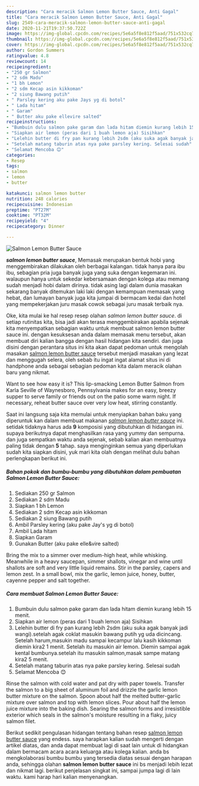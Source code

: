 ```yaml
---
description: "Cara meracik Salmon Lemon Butter Sauce, Anti Gagal"
title: "Cara meracik Salmon Lemon Butter Sauce, Anti Gagal"
slug: 2549-cara-meracik-salmon-lemon-butter-sauce-anti-gagal
date: 2020-11-21T19:37:50.722Z
image: https://img-global.cpcdn.com/recipes/5e6a5f8e812f5aad/751x532cq70/salmon-lemon-butter-sauce-foto-resep-utama.jpg
thumbnail: https://img-global.cpcdn.com/recipes/5e6a5f8e812f5aad/751x532cq70/salmon-lemon-butter-sauce-foto-resep-utama.jpg
cover: https://img-global.cpcdn.com/recipes/5e6a5f8e812f5aad/751x532cq70/salmon-lemon-butter-sauce-foto-resep-utama.jpg
author: Gordon Summers
ratingvalue: 4.8
reviewcount: 14
recipeingredient:
- "250 gr Salmon"
- "2 sdm Madu"
- "1 bh Lemon"
- "2 sdm Kecap asin kikkoman"
- "2 siung Bawang putih"
- " Parsley kering aku pake Jays yg di botol"
- " Lada hitam"
- " Garam"
- " Butter aku pake ellevire salted"
recipeinstructions:
- "Bumbuin dulu salmon pake garam dan lada hitam diemin kurang lebih 15 menit."
- "Siapkan air lemon (peras dari 1 buah lemon aja) Sisihkan"
- "Lelehin butter di fry pan kurang lebih 2sdm (aku suka agak banyak jadi wangi).setelah agak coklat masukin bawang putih yg uda dicincang. Setelah harum,masukin madu sampai kecampur lalu kasih kikkoman diemin kira2 1 menit. Setelah itu masukin air lemon. Diemin sampai agak kental bumbunya.setelah itu masukin salmon,masak sampe matang kira2 5 menit."
- "Setelah matang taburin atas nya pake parsley kering. Selesai sudah"
- "Selamat Mencoba 😊"
categories:
- Resep
tags:
- salmon
- lemon
- butter

katakunci: salmon lemon butter 
nutrition: 248 calories
recipecuisine: Indonesian
preptime: "PT27M"
cooktime: "PT32M"
recipeyield: "4"
recipecategory: Dinner

---
```



![Salmon Lemon Butter Sauce](https://img-global.cpcdn.com/recipes/5e6a5f8e812f5aad/751x532cq70/salmon-lemon-butter-sauce-foto-resep-utama.jpg)

<b><i>salmon lemon butter sauce</i></b>, Memasak merupakan bentuk hobi yang menggembirakan dilakukan oleh berbagai kalangan. tidak hanya para ibu ibu, sebagian pria juga banyak juga yang suka dengan kegemaran ini. walaupun hanya untuk sekedar kebersamaan dengan kolega atau memang sudah menjadi hobi dalam dirinya. tidak asing lagi dalam dunia masakan sekarang banyak ditemukan laki laki dengan kemampuan memasak yang hebat, dan lumayan banyak juga kita jumpai di bermacam kedai dan hotel yang mempekerjakan juru masak cowok sebagai juru masak terbaik nya.

Oke, kita mulai ke hal resep resep olahan <i>salmon lemon butter sauce</i>. di setiap rutinitas kita, bisa jadi akan terasa menggembirakan apabila sejenak kita menyempatkan sebagian waktu untuk membuat salmon lemon butter sauce ini. dengan kesuksesan anda dalam memasak menu tersebut, akan membuat diri kalian bangga dengan hasil hidangan kita sendiri. dan juga disini dengan perantara situs ini kita akan dapat pedoman untuk mengolah masakan <u>salmon lemon butter sauce</u> tersebut menjadi masakan yang lezat dan menggugah selera, oleh sebab itu ingat ingat alamat situs ini di handphone anda sebagai sebagian pedoman kita dalam meracik olahan baru yang nikmat.

Want to see how easy it is? This lip-smacking Lemon Butter Salmon from Karla Seville of Waynesboro, Pennsylvania makes for an easy, breezy supper to serve family or friends out on the patio some warm night. If necessary, reheat butter sauce over very low heat, stirring constantly.


Saat ini langsung saja kita memulai untuk menyiapkan bahan baku yang diperuntuk kan dalam membuat makanan <u><i>salmon lemon butter sauce</i></u> ini. setidak tidaknya harus ada <b>9</b> komposisi yang dibutuhkan di hidangan ini. supaya berikutnya dapat menghasilkan rasa yang yummy dan sempurna. dan juga sempatkan waktu anda sejenak, sebab kalian akan membuatnya paling tidak dengan <b>5</b> tahap. saya menginginkan semua yang diperlukan sudah kita siapkan disini, yuk mari kita olah dengan melihat dulu bahan perlengkapan berikut ini.

<!--inarticleads1-->

##### Bahan pokok dan bumbu-bumbu yang dibutuhkan dalam pembuatan Salmon Lemon Butter Sauce:

1. Sediakan 250 gr Salmon
1. Sediakan 2 sdm Madu
1. Siapkan 1 bh Lemon
1. Sediakan 2 sdm Kecap asin kikkoman
1. Sediakan 2 siung Bawang putih
1. Ambil  Parsley kering (aku pake Jay&#39;s yg di botol)
1. Ambil  Lada hitam
1. Siapkan  Garam
1. Gunakan  Butter (aku pake elle&amp;vire salted)


Bring the mix to a simmer over medium-high heat, while whisking. Meanwhile in a heavy saucepan, simmer shallots, vinegar and wine until shallots are soft and very little liquid remains. Stir in the parsley, capers and lemon zest. In a small bowl, mix the garlic, lemon juice, honey, butter, cayenne pepper and salt together. 

<!--inarticleads2-->

##### Cara membuat Salmon Lemon Butter Sauce:

1. Bumbuin dulu salmon pake garam dan lada hitam diemin kurang lebih 15 menit.
1. Siapkan air lemon (peras dari 1 buah lemon aja) Sisihkan
1. Lelehin butter di fry pan kurang lebih 2sdm (aku suka agak banyak jadi wangi).setelah agak coklat masukin bawang putih yg uda dicincang. Setelah harum,masukin madu sampai kecampur lalu kasih kikkoman diemin kira2 1 menit. Setelah itu masukin air lemon. Diemin sampai agak kental bumbunya.setelah itu masukin salmon,masak sampe matang kira2 5 menit.
1. Setelah matang taburin atas nya pake parsley kering. Selesai sudah
1. Selamat Mencoba 😊


Rinse the salmon with cold water and pat dry with paper towels. Transfer the salmon to a big sheet of aluminum foil and drizzle the garlic lemon butter mixture on the salmon. Spoon about half the melted butter-garlic mixture over salmon and top with lemon slices. Pour about half the lemon juice mixture into the baking dish. Searing the salmon forms and irresistible exterior which seals in the salmon&#39;s moisture resulting in a flaky, juicy salmon filet. 

Berikut sedikit pengulasan hidangan tentang bahan resep <u>salmon lemon butter sauce</u> yang endess. saya harapkan kalian sudah mengerti dengan artikel diatas, dan anda dapat membuat lagi di saat lain untuk di hidangkan dalam bermacam acara acara keluarga atau kolega kalian. anda bs mengkolaborasi bumbu bumbu yang tersedia diatas sesuai dengan harapan anda, sehingga olahan <b>salmon lemon butter sauce</b> ini bs menjadi lebih lezat dan nikmat lagi. berikut penjelasan singkat ini, sampai jumpa lagi di lain waktu. kami harap hari kalian menyenangkan.
